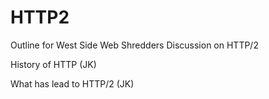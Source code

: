# HTTP2
Outline for West Side Web Shredders Discussion on HTTP/2

History of HTTP (JK)

What has lead to HTTP/2 (JK)
